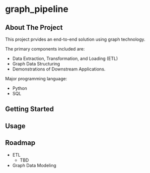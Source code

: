 # graph_pipeline

## About The Project
This project prvides an end-to-end solution using graph technology.

The primary components included are:
- Data Extraction, Transformation, and Loading (ETL)
- Graph Data Structuring
- Demonstrations of Downstream Applications.

Major programming language:
- Python
- SQL


## Getting Started


## Usage


## Roadmap
- ETL
    - TBD
- Graph Data Modeling



